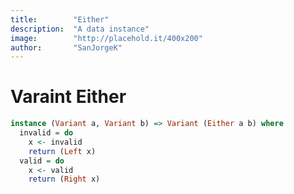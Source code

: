 ```yaml
---
title:        "Either"
description:  "A data instance"
image:        "http://placehold.it/400x200"
author:       "SanJorgeK"
---
```


Varaint Either
==============

```haskell
instance (Variant a, Variant b) => Variant (Either a b) where
  invalid = do
    x <- invalid
    return (Left x)
  valid = do
    x <- valid
    return (Right x)
```

